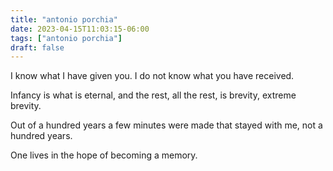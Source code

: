 ```yaml
---
title: "antonio porchia"
date: 2023-04-15T11:03:15-06:00
tags: ["antonio porchia"]
draft: false
---
```


I know what I have given you. I do not know what you have received.

Infancy is what is eternal, and the rest, all the rest, is brevity, extreme brevity. 

Out of a hundred years a few minutes were made that stayed with me, not a hundred years. 

One lives in the hope of becoming a memory. 

